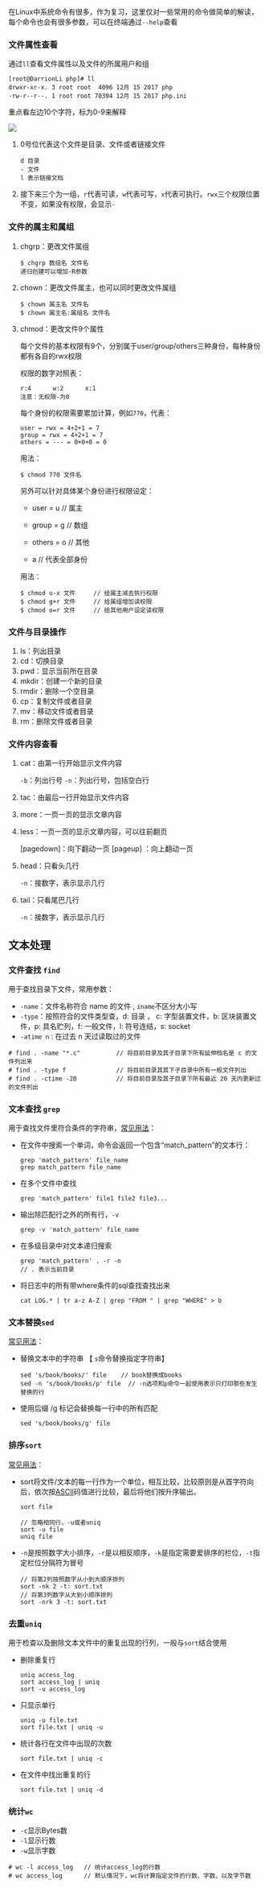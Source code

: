 在Linux中系统命令有很多，作为复习，这里仅对一些常用的命令做简单的解读，每个命令也会有很多参数，可以在终端通过`--help`查看

### 文件属性查看

通过`ll`查看文件属性以及文件的所属用户和组

```shell
[root@DarrionLi php]# ll
drwxr-xr-x. 3 root root  4096 12月 15 2017 php
-rw-r--r--. 1 root root 70394 12月 15 2017 php.ini
```

重点看左边10个字符，标为0-9来解释

![](https://github.com/darrionli/phpreview/blob/master/images/363003_1227493859FdXT.png)

1. 0号位代表这个文件是目录、文件或者链接文件

   ```
   d 目录
   - 文件
   l 表示链接文档
   ```

2. 接下来三个为一组，`r`代表可读，`w`代表可写，`x`代表可执行。`rwx`三个权限位置不变，如果没有权限，会显示`-`

### 文件的属主和属组

1. chgrp：更改文件属组

   ```
   $ chgrp 数组名 文件名
   递归创建可以增加-R参数
   ```

2. chown：更改文件属主，也可以同时更改文件属组

   ```
   $ chown 属主名 文件名
   $ chown 属主名:属组名 文件名
   ```

3. chmod：更改文件9个属性

   每个文件的基本权限有9个，分别属于user/group/others三种身份，每种身份都有各自的rwx权限

   权限的数字对照表：

   ```
   r:4      w:2      x:1
   注意：无权限-为0
   ```

   每个身份的权限需要累加计算，例如`770`，代表：

   ```
   user = rwx = 4+2+1 = 7
   group = rwx = 4+2+1 = 7
   others = --- = 0+0+0 = 0
   ```

   用法：

   ```
   $ chmod 770 文件名
   ```

   另外可以针对具体某个身份进行权限设定：

   - user = u 		// 属主

   - group = g       // 数组
   - others = o      // 其他
   - a                      // 代表全部身份

   用法：

   ```
   $ chmod u-x 文件     // 给属主减去执行权限
   $ chmod g+r 文件     // 给属组增加读权限
   $ chmod o=r 文件     // 给其他用户设定读权限
   ```

### 文件与目录操作

1. ls：列出目录
2. cd：切换目录
3. pwd：显示当前所在目录
4. mkdir：创建一个新的目录
5. rmdir：删除一个空目录
6. cp：复制文件或者目录
7. mv：移动文件或者目录
8. rm：删除文件或者目录

### 文件内容查看

1. cat：由第一行开始显示文件内容

   `-b`：列出行号       `-n`：列出行号，包括空白行

2. tac：由最后一行开始显示文件内容

3. more：一页一页的显示文章内容

4. less：一页一页的显示文章内容，可以往前翻页

   [pagedown]：向下翻动一页             [pageup]  ：向上翻动一页

5. head：只看头几行

   `-n`：接数字，表示显示几行

6. tail：只看尾巴几行

   `-n`：接数字，表示显示几行

## 文本处理

### 文件查找 `find`

用于查找目录下文件，常用参数：

- `-name`：文件名称符合 name 的文件 , `iname`不区分大小写
- `-type`：按照符合的文件类型查，d: 目录 ， c: 字型装置文件，b: 区块装置文件，p: 具名贮列，f: 一般文件，l: 符号连结，s: socket
- `-atime n` : 在过去 n 天过读取过的文件 

```shell
# find . -name "*.c"          // 将目前目录及其子目录下所有延伸档名是 c 的文件列出来
# find . -type f              // 将目前目录其其下子目录中所有一般文件列出
# find . -ctime -20           // 将目前目录及其子目录下所有最近 20 天内更新过的文件列出
```

### 文本查找 `grep`

用于查找文件里符合条件的字符串，[常见用法](http://man.linuxde.net/grep)：

- 在文件中搜索一个单词，命令会返回一个包含“match_pattern”的文本行：

  ```shell
  grep 'match_pattern' file_name
  grep match_pattern file_name
  ```

- 在多个文件中查找

  ```shell
  grep 'match_pattern' file1 file2 file3...
  ```

- 输出除匹配行之外的所有行，`-v`

  ```shell
  grep -v 'match_pattern' file_name
  ```

- 在多级目录中对文本递归搜索

  ```shell
  grep 'match_pattern' . -r -n 
  // . 表示当前目录
  ```

- 将日志中的所有带where条件的sql查找查找出来

  ```shell
  cat LOG.* | tr a-z A-Z | grep "FROM " | grep "WHERE" > b
  ```

  

### 文本替换`sed`

[常见用法](http://man.linuxde.net/sed)：

- 替换文本中的字符串 【 `s`命令替换指定字符串】

  ```shell
  sed 's/book/books/' file    // book替换成books
  sed -n 's/book/books/p' file  // -n选项和p命令一起使用表示只打印那些发生替换的行
  ```

- 使用后缀 /g 标记会替换每一行中的所有匹配 

  ```shell
  sed 's/book/books/g' file
  ```



### 排序`sort`

[常见用法](http://man.linuxde.net/sort)：

- sort将文件/文本的每一行作为一个单位，相互比较，比较原则是从首字符向后，依次按[ASCII](http://zh.wikipedia.org/zh/ASCII)码值进行比较，最后将他们按升序输出。 

  ```sheel
  sort file
  
  // 忽略相同行，-u或者uniq
  sort -u file
  uniq file
  ```

- `-n`是按照数字大小排序，`-r`是以相反顺序，`-k`是指定需要爱排序的栏位，`-t`指定栏位分隔符为冒号

  ```shell
  // 将第2列按照数字从小到大顺序排列
  sort -nk 2 -t: sort.txt
  // 将第3列数字从大到小顺序排列
  sort -nrk 3 -t: sort.txt
  ```

  

### 去重`uniq`

用于检查以及删除文本文件中的重复出现的行列，一般与`sort`结合使用

- 删除重复行

  ```shell
  uniq access_log
  sort access_log | uniq
  sort -u access_log
  ```

- 只显示单行

  ```shell
  uniq -u file.txt
  sort file.txt | uniq -u
  ```

- 统计各行在文件中出现的次数 

  ```shell
  sort file.txt | uniq -c
  ```

- 在文件中找出重复的行 

  ```shell
  sort file.txt | uniq -d
  ```



### 统计`wc`

- `-c`显示Bytes数
- `-l`显示行数
- `-w`显示字数

```
# wc -l access_log   // 统计access_log的行数
# wc access_log      // 默认情况下，wc将计算指定文件的行数、字数、以及字节数
```
